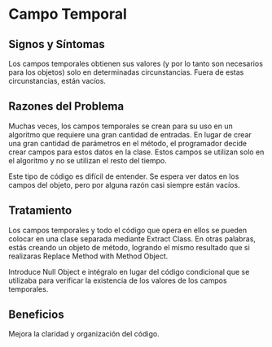 # Campo Temporal
## Signos y Síntomas
Los campos temporales obtienen sus valores (y por lo tanto son necesarios para los objetos) solo en determinadas circunstancias. Fuera de estas circunstancias, están vacíos.

## Razones del Problema
Muchas veces, los campos temporales se crean para su uso en un algoritmo que requiere una gran cantidad de entradas. En lugar de crear una gran cantidad de parámetros en el método, el programador decide crear campos para estos datos en la clase. Estos campos se utilizan solo en el algoritmo y no se utilizan el resto del tiempo.

Este tipo de código es difícil de entender. Se espera ver datos en los campos del objeto, pero por alguna razón casi siempre están vacíos.

## Tratamiento
Los campos temporales y todo el código que opera en ellos se pueden colocar en una clase separada mediante Extract Class. En otras palabras, estás creando un objeto de método, logrando el mismo resultado que si realizaras Replace Method with Method Object.

Introduce Null Object e intégralo en lugar del código condicional que se utilizaba para verificar la existencia de los valores de los campos temporales.

## Beneficios

Mejora la claridad y organización del código. 